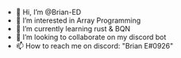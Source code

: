 - 👋 Hi, I’m @Brian-ED
- 👀 I’m interested in Array Programming
- 🌱 I’m currently learning rust & BQN
- 💞️ I’m looking to collaborate on my discord bot
- 📫 How to reach me on discord: "Brian E#0926"

<!---
Brian-ED/Brian-ED is a ✨ special ✨ repository because its `README.md` (this file) appears on your GitHub profile.
You can click the Preview link to take a look at your changes.
--->
